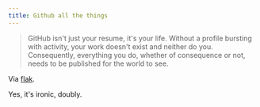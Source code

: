 ```yaml
---
title: Github all the things
---
```


> GitHub isn't just your resume, it's your life. Without a profile bursting
> with activity, your work doesn't exist and neither do you. Consequently,
> everything you do, whether of consequence or not, needs to be published for
> the world to see.

Via [flak][flak].

Yes, it's ironic, doubly.

[flak]: http://www.tedunangst.com/flak/post/when-i-wore-a-younger-fools-cap
